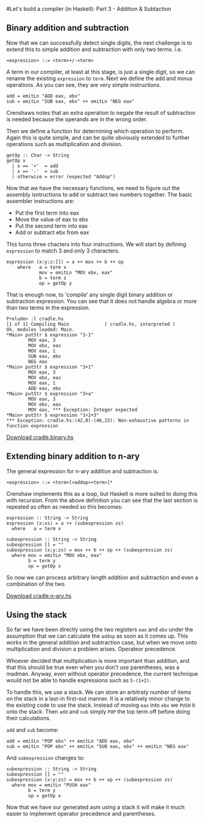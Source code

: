 #Let's build a compiler (in Haskell): Part 3 - Addition & Subtaction

## Binary addition and subtraction

Now that we can successfully detect single digits, the next challenge is to extend this to simple addition and subtraction with only two terms. i.e. 
  
    <expression> ::= <term>+/-<term>

A term in our compiler, at least at this stage, is just a single digit, so we can rename the existing `expression` to `term`. Next we define the add and minus operations. As you can see, they are very simple instructions.

    add = emitLn "ADD eax, ebx"
    sub = emitLn "SUB eax, ebx" ++ emitLn "NEG eax"

Crenshaws notes that an extra operation to negate the result of subtraction is needed because the operands are in the wrong order. 

Then we define a function for determining which operation to perform. Again this is quite simple, and can be quite obviously extended to further operations such as multiplication and division.

    getOp :: Char -> String
    getOp x
      | x == '+'  = add
      | x == '-'  = sub
      | otherwise = error (expected "Addop")

Now that we have the necessary functions, we need to figure out the assembly isntructions to add or subtract two numbers together.  The basic assembler instructions are:

 - Put the first term into eax
 - Move the value of eax to ebx
 - Put the second term into eax
 - Add or subtract ebx from eax
 
This turns three chacters into four instructions.  We will start by defining `expression` to match 3 and only 3 characters.

    expression (x:y:z:[]) = a ++ mov ++ b ++ op
        where   a = term x 
                mov = emitLn "MOV ebx, eax"
                b = term z
                op = getOp y

That is enough now, to 'compile' any single digit binary addition or subtraction expression. You can see that it does not handle algebra or more than two terms in the expression.

    Prelude> :l cradle.hs
    [1 of 1] Compiling Main             ( cradle.hs, interpreted )
    Ok, modules loaded: Main.
    *Main> putStr $ expression "3-1"
            MOV eax, 3
            MOV ebx, eax
            MOV eax, 1
            SUB eax, ebx
            NEG eax
    *Main> putStr $ expression "3+1"
            MOV eax, 3
            MOV ebx, eax
            MOV eax, 1
            ADD eax, ebx
    *Main> putStr $ expression "3+a"
            MOV eax, 3
            MOV ebx, eax
            MOV eax, *** Exception: Integer expected
    *Main> putStr $ expression "1+2+3"
    *** Exception: cradle.hs:(42,0)-(46,23): Non-exhaustive patterns in function expression

[Download cradle.binary.hs](http://github.com/alephnullplex/cradle/blob/master/part3/cradle.binary.hs)

## Extending binary addition to n-ary

The general expression for n-ary addition and subtraction is:

    <expression> ::= <term>[<addop><term>]*

Crenshaw implements this as a loop, but Haskell is more suited to doing this with recursion.  From the above definition you can see that the last section is repeated as often as needed so this becomes:

    expression :: String -> String
    expression (x:xs) = a ++ (subexpression xs)
      where   a = term x 

    subexpression :: String -> String
    subexpression [] = ""
    subexpression (x:y:zs) = mov ++ b ++ op ++ (subexpression zs)
      where mov = emitLn "MOV ebx, eax"
            b = term y
            op = getOp x

So now we can process arbitrary length addition and subtraction and even a combination of the two.

[Download cradle.n-ary.hs](http://github.com/alephnullplex/cradle/blob/master/part3/cradle.n-ary.hs)

## Using the stack

So far we have been directly using the two registers `eax` and `ebx` under the assumption that we can calculate the `addop` as soon as it comes up.  This works in the general addition and subtraction case, but when we move onto multiplication and division a problem arises.  Operateor precedence.  

Whoever decided that multiplication is more important than addition, and that this should be true even when you don't use parentheses, was a madman. Anyway, even without operator precedence, the current technique would not be able to handle expressions such as `5-(1+2)`. 

To handle this, we use a stack.  We can store an arbitraty number of items on the stack in a last-in first-out manner.  It is a relatively minor change to the existing code to use the stack. Instead of moving `eax` into `ebx` we `PUSH` it onto the stack.  Then `add` and `sub` simply `POP` the top term off before doing their calculations.

`add` and `sub` become:

    add = emitLn "POP ebx" ++ emitLn "ADD eax, ebx"
    sub = emitLn "POP ebx" ++ emitLn "SUB eax, ebx" ++ emitLn "NEG eax"

And `subexpression` changes to:

    subexpression :: String -> String
    subexpression [] = ""
    subexpression (x:y:zs) = mov ++ b ++ op ++ (subexpression zs)
      where mov = emitLn "PUSH eax"
            b = term y
            op = getOp x

Now that we have our generated asm using a stack it will make it much easier to implement operator precedence and parentheses.
